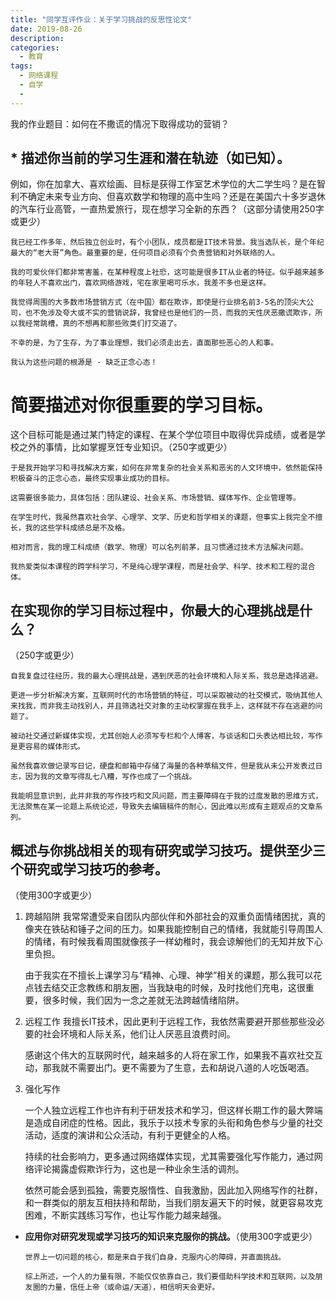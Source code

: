 ```yaml
---
title: "同学互评作业：关于学习挑战的反思性论文"
date: 2019-08-26
description:
categories:
  - 教育
tags:
  - 网络课程
  - 自学
  - 
---
```


我的作业题目：如何在不撒谎的情况下取得成功的营销？


## *   **描述你当前的学习生涯和潜在轨迹（如已知）。** 

例如，你在加拿大、喜欢绘画、目标是获得工作室艺术学位的大二学生吗？是在智利不确定未来专业方向、但喜欢数学和物理的高中生吗？还是在美国六十多岁退休的汽车行业高管，一直热爱旅行，现在想学习全新的东西？（这部分请使用250字或更少）

    我已经工作多年，然后独立创业时，有个小团队，成员都是IT技术背景。我当选队长，是个年纪最大的“老大哥”角色。最重要的是，任何项目必须有个负责营销和对外联络的人。
    
    我的可爱伙伴们都非常害羞，在某种程度上社恐，这可能是很多IT从业者的特征。似乎越来越多的年轻人不喜欢出门，喜欢网络游戏，宅在家里喝可乐水，我差不多也是这样。

    我觉得周围的大多数市场营销方式（在中国）都在欺诈，即使是行业排名前3-5名的顶尖大公司，也不免涉及夸大或不实的营销说辞，我曾经也是他们的一员，而我的天性厌恶撒谎欺诈，所以我经常跳槽，真的不想再和那些败类们打交道了。
    
    不幸的是，为了生存，为了事业理想，我们必须走出去，直面那些恶心的人和事。

    我认为这些问题的根源是 - 缺乏正念心态！

    

#  **简要描述对你很重要的学习目标。** 

这个目标可能是通过某门特定的课程、在某个学位项目中取得优异成绩，或者是学校之外的事情，比如掌握烹饪专业知识。（250字或更少）

    于是我开始学习和寻找解决方案，如何在非常复杂的社会关系和恶劣的人文环境中，依然能保持积极奋斗的正念心态，最终实现事业成功的目标。

    这需要很多能力，具体包括：团队建设、社会关系、市场营销、媒体写作、企业管理等。

    在学生时代，我虽然喜欢社会学、心理学、文学、历史和哲学相关的课题，但事实上我完全不擅长，我的这些学科成绩总是不及格。
    
    相对而言，我的理工科成绩（数学、物理）可以名列前茅，且习惯通过技术方法解决问题。

    我热爱类似本课程的跨学科学习，不是纯心理学课程，而是社会学、科学、技术和工程的混合体。


    
##   **在实现你的学习目标过程中，你最大的心理挑战是什么？**
（250字或更少）

    自我复盘过往经历，我的最大心理挑战是，遇到厌恶的社会环境和人际关系，我总是选择逃避。

    更进一步分析解决方案，互联网时代的市场营销的特征，可以采取被动的社交模式，吸纳其他人来找我，而非我主动找别人，并且筛选社交对象的主动权掌握在我手上，这样就不存在逃避的问题了。

    被动社交通过新媒体实现，尤其创始人必须写专栏和个人博客，与谈话和口头表达相比较，写作是更容易的媒体形式。

    虽然我喜欢做记录写日记，硬盘和邮箱中存储了海量的各种草稿文件，但是我从未公开发表过日志，因为我的文章写得乱七八糟，写作也成了一个挑战。

    我能明显意识到，此并非我的写作技巧和文风问题，而主要障碍在于我的过度发散的思维方式，无法聚焦在某一论题上系统论述，导致失去编辑稿件的耐心，因此难以形成有主题观点的文章系列。


##   **概述与你挑战相关的现有研究或学习技巧。提供至少三个研究或学习技巧的参考。**
（使用300字或更少）

   1. 跨越陷阱
        我常常遭受来自团队内部伙伴和外部社会的双重负面情绪困扰，真的像夹在铁砧和锤子之间的压力。如果我能控制自己的情绪，我就能引导周围人的情绪，有时候我看周围就像孩子一样幼稚时，我会谅解他们的无知并放下心里负担。

        由于我实在不擅长上课学习与“精神、心理、神学”相关的课题，那么我可以花点钱去结交正念教练和朋友圈，当我缺电的时候，及时找他们充电，这很重要，很多时候，我们因为一念之差就无法跨越情绪陷阱。

   2. 远程工作
        我擅长IT技术，因此更利于远程工作，我依然需要避开那些那些没必要的社会环境和人际关系，他们让人厌恶且浪费时间。

        感谢这个伟大的互联网时代，越来越多的人将在家工作，如果我不喜欢社交互动，那我就不需要出门。更不需要为了生意，去和胡说八道的人吃饭喝酒。
        

   3. 强化写作

        一个人独立远程工作也许有利于研发技术和学习，但这样长期工作的最大弊端是造成自闭症的性格。因此，我乐于以技术专家的头衔和角色参与少量的社交活动，适度的演讲和公众活动，有利于更健全的人格。

        持续的社会影响力，更多通过网络媒体实现，尤其需要强化写作能力，通过网络评论揭露虚假欺诈行为，这也是一种业余生活的调剂。

        依然可能会感到孤独，需要克服惰性、自我激励，因此加入网络写作的社群，和一群类似的朋友互相扶持和帮助，当我们朋友遍天下的时候，就更容易攻克困难，不断实践练习写作，也让写作能力越来越强。


*   **应用你对研究发现或学习技巧的知识来克服你的挑战。**（使用300字或更少）

        世界上一切问题的核心，都是来自于我们自身，克服内心的障碍，并直面挑战。
        
        综上所述，一个人的力量有限，不能仅仅依靠自己，我们要借助科学技术和互联网，以及朋友圈的力量，信任上帝（或命运/天道），相信明天会更好。

